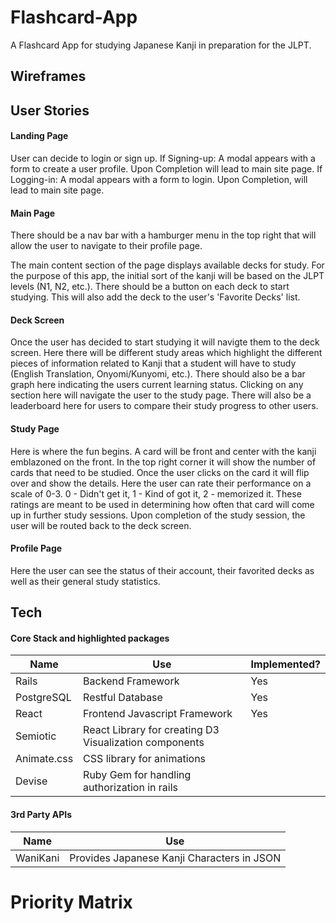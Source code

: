# Flashcard-App

A Flashcard App for studying Japanese Kanji in preparation for the JLPT.

## Wireframes

## User Stories
#### Landing Page
User can decide to login or sign up.
If Signing-up: A modal appears with a form to create a user profile. Upon Completion will lead to main site page.
If Logging-in: A modal appears with a form to login. Upon Completion, will lead to main site page.
#### Main Page
There should be a nav bar with a hamburger menu in the top right that will allow the user to navigate to their profile page.

The main content section of the page displays available decks for study. For the purpose of this app, the initial sort of the kanji will be based on the JLPT levels (N1, N2, etc.). There should be a button on each deck to start studying. This will also add the deck to the user's 'Favorite Decks' list. 

#### Deck Screen
Once the user has decided to start studying it will navigte them to the deck screen. Here there will be different study areas which highlight the different pieces of information related to Kanji that a student will have to study (English Translation, Onyomi/Kunyomi, etc.). There should also be a bar graph here indicating the users current learning status. Clicking on any section here will navigate the user to the study page. There will also be a leaderboard here for users to compare their study progress to other users. 

#### Study Page
Here is where the fun begins. A card will be front and center with the kanji emblazoned on the front. In the top right corner it will show the number of cards that need to be studied. Once the user clicks on the card it will flip over and show the details. Here the user can rate their performance on a scale of 0-3. 0 - Didn't get it, 1 - Kind of got it, 2 - memorized it. These ratings are meant to be used in determining how often that card will come up in further study sessions. Upon completion of the study session, the user will be routed back to the deck screen.

#### Profile Page
Here the user can see the status of their account, their favorited decks as well as their general study statistics.

## Tech
#### Core Stack and highlighted packages 
| Name | Use | Implemented? |
| -- | -- | -- |
| Rails | Backend Framework | Yes |
| PostgreSQL | Restful Database | Yes |
| React | Frontend Javascript Framework | Yes |
| Semiotic | React Library for creating D3 Visualization components | |
| Animate.css | CSS library for animations | |
| Devise | Ruby Gem for handling authorization in rails | |

#### 3rd Party APIs

| Name | Use |
| -- | -- |
| WaniKani | Provides Japanese Kanji Characters in JSON |

# Priority Matrix
